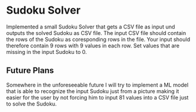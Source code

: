 # Sudoku Solver

Implemented a small Sudoku Solver that gets a CSV file as input und outputs the solved Sudoku as CSV file. 
The input CSV file should contain the rows of the Sudoku as coresponding rows in the file. 
Your input should therefore contain 9 rows with 9 values in each row. 
Set values that are missing in the input Sudoku to 0. 

## Future Plans 

Somewhere in the unforeseeable future I will try to implement a ML model that is able to recognize the 
input Sudoku just from a picture making it easier for the user by not forcing him to input 81 values into a CSV 
file just to solve the Sudoku. 


